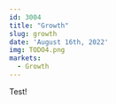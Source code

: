 ```yaml
---
id: 3004
title: "Growth"
slug: growth
date: 'August 16th, 2022'
img: TODO4.png
markets:
  - Growth
---
```


Test! 
